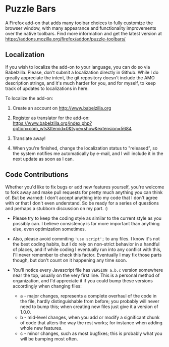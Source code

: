 # Puzzle Bars
A Firefox add-on that adds many toolbar choices to fully customize the browser window, with many appearance and functionality improvements over the native toolbars. Find more information and get the latest version at https://addons.mozilla.org/firefox/addon/puzzle-toolbars/

## Localization

If you wish to localize the add-on to your language, you can do so via Babelzilla. Please, don't submit a localization directly in Github. While I do greatly appreciate the intent, the git repository doesn't include the AMO description strings, and it's much harder for you, and for myself, to keep track of updates to localizations in here.

To localize the add-on:

1. Create an account on http://www.babelzilla.org

2. Register as translator for the add-on: https://www.babelzilla.org/index.php?option=com_wts&Itemid=0&type=show&extension=5684

3. Translate away!

4. When you're finished, change the localization status to "released", so the system notifies me automatically by e-mail, and I will include it in the next update as soon as I can.

## Code Contributions

Whether you'd like to fix bugs or add new features yourself, you're welcome to fork away and make pull requests for pretty much anything you can think of. But be warned: I don't accept anything into my code that I don't agree with or that I don't even understand. So be ready for a series of questions and perhaps a stubborn discussion on my part. :)

- Please try to keep the coding style as similar to the current style as you possibly can. I believe consistency is far more important than anything else, even optimization sometimes.

- Also, please avoid commiting ```'use script';``` to any files. I know it's not the best coding habits, but I do rely on non-strict behavior in a handful of places, and if while coding I eventually run into any conflict with this, I'll never remember to check this factor. Eventually I may fix those parts though, but don't count on it happening any time soon.

- You'll notice every Javascript file has  ```VERSION a.b.c``` version somewhere near the top, usually on the very first line. This is a personal method of organization, and I'd appreciate it if you could bump these versions accordingly when changing files:
  - a - major changes, represents a complete overhaul of the code in the file, hardly distinguishable from before; you probably will never need to bump this; when creating new files just give it a version of 1.0.0.
  - b - mid-level changes, when you add or modify a significant chunk of code that alters the way the rest works; for instance when adding whole new features.
  - c - minor changes, such as most bugfixes; this is probably what you will be bumping most often.

